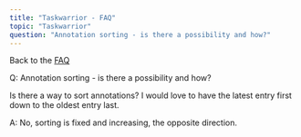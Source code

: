 ```yaml
---
title: "Taskwarrior - FAQ"
topic: "Taskwarrior"
question: "Annotation sorting - is there a possibility and how?"
---
```


Back to the [FAQ](/support/faq)

Q: Annotation sorting - is there a possibility and how?

Is there a way to sort annotations? I would love to have the latest entry first down to the oldest entry last.

A: No, sorting is fixed and increasing, the opposite direction.


